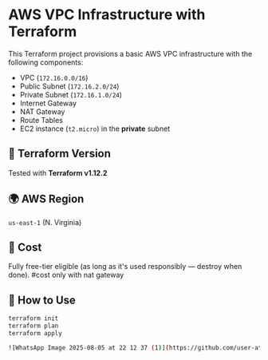 # AWS VPC Infrastructure with Terraform

This Terraform project provisions a basic AWS VPC infrastructure with the following components:

- VPC (`172.16.0.0/16`)
- Public Subnet (`172.16.2.0/24`)
- Private Subnet (`172.16.1.0/24`)
- Internet Gateway
- NAT Gateway
- Route Tables
- EC2 instance (`t2.micro`) in the **private** subnet

## 📌 Terraform Version
Tested with **Terraform v1.12.2**

## 🌍 AWS Region
`us-east-1` (N. Virginia)

## 💸 Cost
Fully free-tier eligible (as long as it's used responsibly — destroy when done). #cost only with nat gateway

## 🚀 How to Use
```bash
terraform init
terraform plan
terraform apply

![WhatsApp Image 2025-08-05 at 22 12 37 (1)](https://github.com/user-attachments/assets/0cf98da1-03c7-47b1-a943-c3584296ef61)

